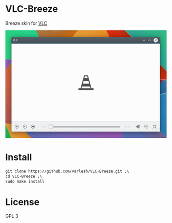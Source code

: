 # VLC-Breeze
  Breeze skin for [VLC](http://www.videolan.org/vlc/)

![Screenshot](preview.png)
# Install
```
git clone https://github.com/varlesh/VLC-Breeze.git ;\
cd VLC-Breeze ;\
sudo make install
```
# License
GPL 3
